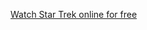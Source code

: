 ---
layout: post
wordpress_id: 877
wordpress_url: http://noesbueno.com/archives/877
date: '2010-11-24 17:00:55 -0600'
date_gmt: '2010-11-24 22:00:55 -0600'
body: |
  <p><a href="http://kottke.org/10/11/watch-star-trek-online-for-free">Watch Star Trek online for free</a></p>
---